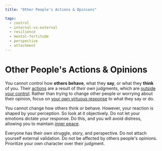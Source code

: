 ```yaml
---
title: "Other People's Actions & Opinions"

tags:
  - control
  - internal-vs-external
  - resilience
  - mental-fortitude
  - perspective
  - attachment
---
```


# Other People's Actions & Opinions

You cannot control how **others behave**, what they **say**, or what they
**think** of you. Their [actions](actions.md) are a result of _their own_
judgments, which are [outside your
control](dichotomy-control.md#what-is-outside-our-control). Rather than trying
to change other people or worrying about their opinion, focus on [your own
virtuous response](acting-virtue.md) to what they say or do.

You cannot change how others think or behave. However, your reaction is shaped
by your perception. So look at it objectively. Do not let your emotions dictate
your response. Do this, and you will avoid distress, allowing you to maintain
[inner peace](inner-peace.md).

Everyone has their own struggle, story, and perspective. Do not attach yourself
external validation. Do not be affected by others people's opinions. Prioritize
your own character over their judgment.
